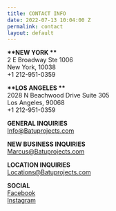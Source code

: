 ```yaml
---
title: CONTACT INFO
date: 2022-07-13 10:04:00 Z
permalink: contact
layout: default
---
```


**\*\*NEW   YORK \*\***\
2 E Broadway Ste 1006\
New York,  10038\
\+1 212-951-0359 

**\*\*LOS ANGELES \*\***\
2028 N Beachwood Drive Suite 305\
Los Angeles,  90068\
\+1 212-951-0359

**GENERAL INQUIRIES**\
[Info@Batuprojects.com](mailto:info@batuprojects.com)

**NEW BUSINESS INQUIRIES**\
[Marcus@Batuprojects.com](mailto:marcus@batuprojects.com)

**LOCATION INQUIRIES**\
Locations@Batuprojects.com

**SOCIAL**\
[Facebook](https://www.facebook.com/batuprojects)\
[Instagram](https://www.instagram.com/batu_prod/)